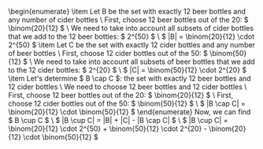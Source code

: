 \begin{enumerate}
\item Let B be the set with exactly 12 beer bottles and any number of cider bottles \\
First, choose 12 beer bottles out of the 20: $ \binom{20}{12} $ \\
We need to take into account all subsets of cider bottles that we add to the 12 beer bottles: $ 2^{50} $ \\
$ |B| = \binom{20}{12} \cdot 2^{50} $
	\item Let C be the set with exactly 12 cider bottles and any number of beer bottles \\
	      First, choose 12 cider bottles out of the 50: $ \binom{50}{12} $ \\
	      We need to take into account all subsets of beer bottles that we add to the 12 cider bottles: $ 2^{20} $ \\
	      $ |C| = \binom{50}{12} \cdot 2^{20} $
	\item Let's determine $ B \cap C $: the set with exactly 12 beer bottles and 12 cider bottles \\
	      We need to choose 12 beer bottles and 12 cider bottles \\
	      First, choose 12 beer bottles out of the 20: $ \binom{20}{12} $ \\
	      First, choose 12 cider bottles out of the 50: $ \binom{50}{12} $ \\
	      $ |B \cap C| = \binom{20}{12} \cdot \binom{50}{12} $
\end{enumerate}
Now, we can find $ B \cup C $ \\
$ |B \cup C| = |B| + |C| - |B \cap C| $ \\
$ |B \cup C| = \binom{20}{12} \cdot 2^{50} + \binom{50}{12} \cdot 2^{20} - \binom{20}{12} \cdot \binom{50}{12} $
